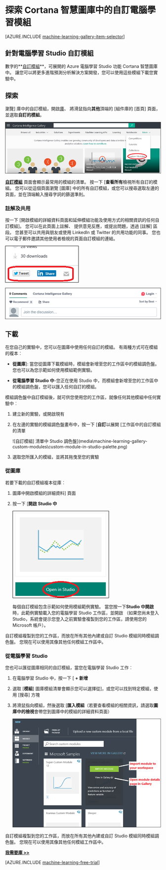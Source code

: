 <properties
    pageTitle="Cortana 智慧庫自訂模組 |Microsoft Azure"
    description="探索 Cortana 智慧圖庫中的自訂電腦學習模組。"
    services="machine-learning"
    documentationCenter=""
    authors="garyericson"
    manager="jhubbard"
    editor="cgronlun"/>

<tags
    ms.service="machine-learning"
    ms.workload="data-services"
    ms.tgt_pltfrm="na"
    ms.devlang="na"
    ms.topic="article"
    ms.date="10/17/2016"
    ms.author="roopalik;garye"/>


# <a name="discover-custom-machine-learning-modules-in-the-cortana-intelligence-gallery"></a>探索 Cortana 智慧圖庫中的自訂電腦學習模組

[AZURE.INCLUDE [machine-learning-gallery-item-selector](../../includes/machine-learning-gallery-item-selector.md)]

## <a name="custom-modules-for-machine-learning-studio"></a>針對電腦學習 Studio 自訂模組

數字的**[自訂模組](https://gallery.cortanaintelligence.com/customModules)**，可展開的 Azure 電腦學習 Studio 功能 Cortana 智慧圖庫中。 讓您可以將更多進階預測分析解決方案開發，您可以使用這些模組下載您實驗中。

## <a name="discover"></a>探索

瀏覽] 庫中的自訂模組，開啟[庫](http://gallery.cortanaintelligence.com)、 將滑鼠指向**其他**頂端的 [組件庫的 [首頁] 頁面，並選取**自訂的模組**。

![從圖庫的 [首頁] 頁面選取自訂模組](media/machine-learning-gallery-custom-modules/select-custom-modules-in-gallery.png)

 **[自訂模組](https://gallery.cortanaintelligence.com/customModules)**
頁面會顯示最常用的模組的清單。
按一下 [**查看所有**檢視所有自訂的模組。
您可以從這個頁面瀏覽 [圖庫] 中的所有自訂模組，或您可以搜尋選取左邊的頁面，並在頂端輸入搜尋字詞的篩選準則。

### <a name="comment-and-share"></a>註解及共用

 按一下 [開啟模組的詳細資料頁面和延伸模組功能及使用方式的相關資訊的任何自訂模組]。 您可以在此頁面上註解、 提供意見反應，或提出問題，透過 [註解] 區段。 您甚至可以共用與朋友或使用 LinkedIn 或 Twitter 的共用功能的同事。 您也可以電子郵件邀請其他使用者檢視的頁面自訂模組的連結。

![與朋友分享此項目](media\machine-learning-gallery-how-to-use-contribute-publish\share-links.png)

![新增您自己的註解](media\machine-learning-gallery-how-to-use-contribute-publish\comments.png)

## <a name="download"></a>下載

在您自己的實驗中，您可以在圖庫中使用任何自訂的模組。
有兩種方式可在模組的複本︰

- **從圖庫**]: 當您從圖庫下載模組時，模組會新增至您的工作區中的模組調色盤。 您也可以為您示範如何使用模組範例實驗。

- **從電腦學習 Studio 中**-您正在使用 Studio 中，而模組會新增至您的工作區中的模組調色盤，您可以匯入任何自訂的模組。

模組調色盤中自訂模組後，就可供您使用您的工作區，就像任何其他模組中任何實驗中︰

1. 建立新的實驗，或開啟現有
2. 在左邊的實驗的模組調色盤畫布中，按一下 [**自訂**以展開 [工作區中的自訂模組的清單

    ![自訂模組] 清單中 Studio 調色盤](media\machine-learning-gallery-custom-modules\custom-module-in-studio-palette.png)
3. 選取您所匯入的模組，並將其拖曳至您的實驗


### <a name="from-the-gallery"></a>從圖庫

若要下載的自訂模組複本從庫︰

1. 圖庫中開啟模組的詳細資料] 頁面

2. 按一下 [**開啟 Studio 中**

    ![從圖庫開啟自訂模組](media\machine-learning-gallery-custom-modules\open-custom-module-from-gallery.png)

    每個自訂模組包含示範如何使用模組範例實驗。 當您按一下**Studio 中開啟**時，此範例實驗載入您的電腦學習 Studio 工作區，並開啟 （如果您尚未登入 Studio，系統會提示您登入之前實驗會複製到您的工作區，請使用您的 Microsoft 帳戶）。

自訂模組複製到您的工作區，而放在所有其他內建或自訂 Studio 模組同時模組調色盤。 您現在可以使用其像其他任何模組工作區中。

### <a name="from-within-machine-learning-studio"></a>從電腦學習 Studio

您也可以匯從圖庫相同的自訂模組，當您在電腦學習 Studio 工作︰

1. 在電腦學習 Studio 中，按一下 [ **+ 新增**

2. 選取 [**模組**] 圖庫模組清單會顯示您可以選擇從]，或您可以找到特定模組，使用 [搜尋] 方塊

3. 將滑鼠指向模組，然後選取 [**匯入模組**（若要查看模組的相關資訊，請選取**圖庫中的檢視**會帶您到圖庫中的模組的詳細資料頁面）

    ![將電腦學習 Studio 匯入自訂模組](media\machine-learning-gallery-custom-modules\add-custom-module-in-studio.png)

自訂模組複製到您的工作區，而放在所有其他內建或自訂 Studio 模組同時模組調色盤。 您現在可以使用其像其他任何模組工作區中。




**[我需要庫 >>](http://gallery.cortanaintelligence.com)**

[AZURE.INCLUDE [machine-learning-free-trial](../../includes/machine-learning-free-trial.md)]

